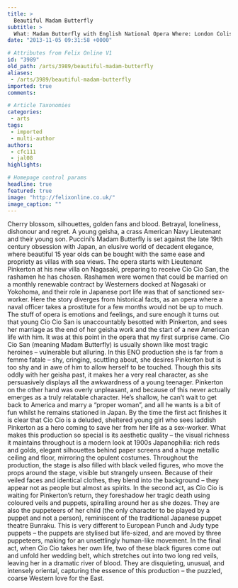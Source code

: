 ```yaml
---
title: >
  Beautiful Madam Butterfly
subtitle: >
  What: Madam Butterfly with English National Opera Where: London Coliseum, WC2 When: 14th Oct - 1st Dec 2013 Price: Various
date: "2013-11-05 09:31:58 +0000"

# Attributes from Felix Online V1
id: "3989"
old_path: /arts/3989/beautiful-madam-butterfly
aliases:
 - /arts/3989/beautiful-madam-butterfly
imported: true
comments:

# Article Taxonomies
categories:
 - arts
tags:
 - imported
 - multi-author
authors:
 - cfc111
 - jal08
highlights:

# Homepage control params
headline: true
featured: true
image: "http://felixonline.co.uk/"
image_caption: ""
---
```


Cherry blossom, silhouettes, golden fans and blood. Betrayal, loneliness, dishonour and regret. A young geisha, a crass American Navy Lieutenant and their young son. Puccini’s Madam Butterfly is set against the late 19th century obsession with Japan, an elusive world of decadent elegance, where beautiful 15 year olds can be bought with the same ease and propriety as villas with sea views.
 The opera starts with Lieutenant Pinkerton at his new villa on Nagasaki, preparing to receive Cio Cio San, the rashamen he has chosen. Rashamen were women that could be married on a monthly renewable contract by Westerners docked at Nagasaki or Yokohoma, and their role in Japanese port life was that of sanctioned sex-worker.
 Here the story diverges from historical facts, as an opera where a naval officer takes a prostitute for a few months would not be up to much. The stuff of opera is emotions and feelings, and sure enough it turns out that young Cio Cio San is unaccountably besotted with Pinkerton, and sees her marriage as the end of her geisha work and the start of a new American life with him.
 It was at this point in the opera that my first surprise came. Cio Cio San (meaning Madam Butterfly) is usually shown like most tragic heroines – vulnerable but alluring. In this ENO production she is far from a femme fatale – shy, cringing, scuttling about, she desires Pinkerton but is too shy and in awe of him to allow herself to be touched.
 Though this sits oddly with her geisha past, it makes her a very real character, as she persuasively displays all the awkwardness of a young teenager. Pinkerton on the other hand was overly unpleasant, and because of this never actually emerges as a truly relatable character. He’s shallow, he can’t wait to get back to America and marry a “proper woman”, and all he wants is a bit of fun whilst he remains stationed in Japan. By the time the first act finishes it is clear that Cio Cio is a deluded, sheltered young girl who sees laddish Pinkerton as a hero coming to save her from her life as a sex-worker.
 What makes this production so special is its aesthetic quality – the visual richness it maintains throughout is a modern look at 1900s Japanophilia: rich reds and golds, elegant silhouettes behind paper screens and a huge metallic ceiling and floor, mirroring the opulent costumes. Throughout the production, the stage is also filled with black veiled figures, who move the props around the stage, visible but strangely unseen. Because of their veiled faces and identical clothes, they blend into the background – they appear not as people but almost as spirits.
 In the second act, as Cio Cio is waiting for Pinkerton’s return, they foreshadow her tragic death using coloured veils and puppets, spiralling around her as she dozes. They are also the puppeteers of her child (the only character to be played by a puppet and not a person), reminiscent of the traditional Japanese puppet theatre Bunraku. This is very different to European Punch and Judy type puppets – the puppets are stylised but life-sized, and are moved by three puppeteers, making for an unsettlingly human-like movement. In the final act, when Cio Cio takes her own life, two of these black figures come out and unfold her wedding belt, which stretches out into two long red veils, leaving her in a dramatic river of blood.
 They are disquieting, unusual, and intensely oriental, capturing the essence of this production – the puzzled, coarse Western love for the East.
